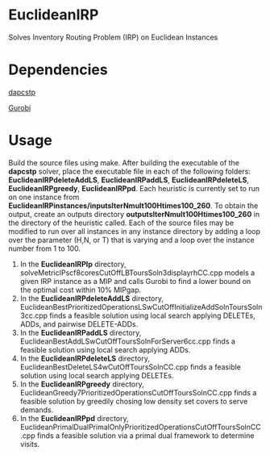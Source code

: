 # EuclideanIRP
Solves Inventory Routing Problem (IRP) on Euclidean Instances

# Dependencies
[dapcstp](https://github.com/mluipersbeck/dapcstp)

[Gurobi](https://www.gurobi.com)

# Usage
Build the source files using make. After building the executable of the **dapcstp** solver, place the executable file in each of the following folders: **EuclideanIRPdeleteAddLS**, **EuclideanIRPaddLS**, **EuclideanIRPdeleteLS**, **EuclideanIRPgreedy**, **EuclideanIRPpd**. Each heuristic is currently set to run on one instance from **EuclideanIRPinstances/inputsIterNmult100Htimes100_260**. To obtain the output, create an outputs directory **outputsIterNmult100Htimes100_260** in the directory of the heuristic called. Each of the source files may be modified to run over all instances in any instance directory by adding a loop over the parameter (H,N, or T) that is varying and a loop over the instance number from 1 to 100.
1. In the **EuclideanIRPlp** directory, solveMetricIPscf8coresCutOffLBToursSoln3displayrhCC.cpp models a given IRP instance as a MIP and calls Gurobi to find a lower bound on the optimal cost within 10% MIPgap.
2. In the **EuclideanIRPdeleteAddLS** directory, EuclideanBestPrioritizedOperationsLSwCutOffInitializeAddSolnToursSoln3cc.cpp finds a feasible solution using local search applying DELETEs, ADDs, and pairwise DELETE-ADDs.
3. In the **EuclideanIRPaddLS** directory, EuclideanBestAddLSwCutOffToursSolnForServer6cc.cpp finds a feasible solution using local search applying ADDs.
4. In the **EuclideanIRPdeleteLS** directory, EuclideanBestDeleteLS4wCutOffToursSolnCC.cpp finds a feasible solution using local search applying DELETEs.
5. In the **EuclideanIRPgreedy** directory, EuclideanGreedy7PrioritizedOperationsCutOffToursSolnCC.cpp finds a feasible solution by greedily chosing low density set covers to serve demands.
6. In the **EuclideanIRPpd** directory, EuclideanPrimalDualPrimalOnlyPrioritizedOperationsCutOffToursSolnCC.cpp finds a feasible solution via a primal dual framework to determine visits.
